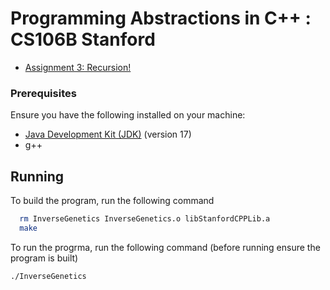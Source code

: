 
# Programming Abstractions in C++ : CS106B Stanford
- [Assignment 3: Recursion!](http://web.stanford.edu/class/archive/cs/cs106b/cs106b.1136/handouts/110%20Assignment%203.pdf)

### Prerequisites
Ensure you have the following installed on your machine:

- [Java Development Kit (JDK)](https://www.oracle.com/java/technologies/downloads/#java17) (version 17)
- g++


## Running

To build the program, run the following command

```bash
  rm InverseGenetics InverseGenetics.o libStanfordCPPLib.a
  make
```

To run the progrma, run the following command (before running ensure the program is built)
```bash
./InverseGenetics
```
 
